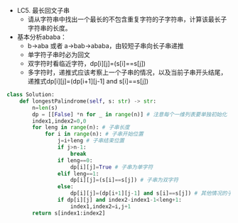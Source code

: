 - LC5. 最长回文子串
    - 请从字符串中找出一个最长的不包含重复字符的子字符串，计算该最长子字符串的长度。
- 基本分析ababa：
  - b->aba 或者 a->bab->ababa，由较短子串向长子串递推
  - 单字符子串时必为回文
  - 双字符时看临近字符，dp[i][j]=(s[i]==s[j]) 
  - 多字符时，递推式应该考察上一个子串的情况，以及当前子串开头结尾，递推式dp[i][j]=(dp[i+1][j-1] and s[i]==s[j])
```python
class Solution:
    def longestPalindrome(self, s: str) -> str:
        n=len(s)
        dp = [[False] *n for _ in range(n)] # 注意每个一维列表要单独初始化（引用问题）
        index1,index2=0,0
        for leng in range(n): # 子串长度
            for i in range(n): # 子串开始位置
                j=i+leng # 子串结束位置
                if j>n-1:
                    break
                if leng==0:
                    dp[i][j]=True # 子串为单字符
                elif leng==1:
                    dp[i][j]=(s[i]==s[j]) # 子串为双字符
                else:
                    dp[i][j]=(dp[i+1][j-1] and s[i]==s[j]) # 其他情况的子串
                if dp[i][j] and index2-index1-1<leng+1:
                    index1,index2=i,j+1
        return s[index1:index2]

```